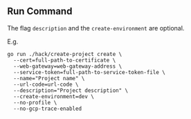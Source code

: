 ## Run Command

The flag `description` and the `create-environment` are optional.

E.g.

```
go run ./hack/create-project create \
  --cert=full-path-to-certificate \
  --web-gateway=web-gateway-address \
  --service-token=full-path-to-service-token-file \
  --name="Project name" \
  --url-code=url-code \
  --description="Project description" \
  --create-environment=dev \
  --no-profile \
  --no-gcp-trace-enabled
```

